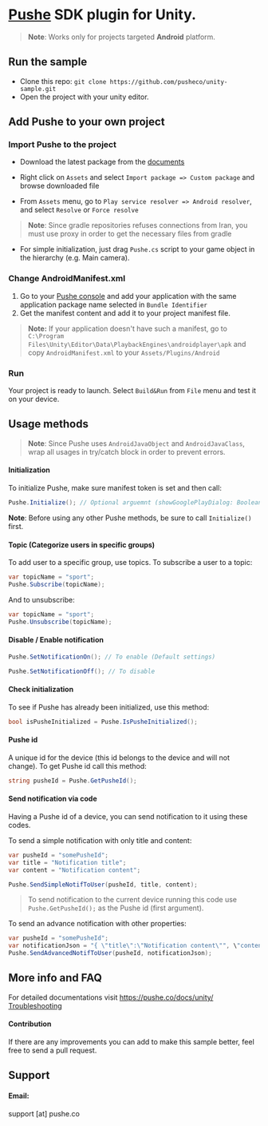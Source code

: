 # [Pushe](https://pushe.co) SDK plugin for Unity.

> **Note**: Works only for projects targeted **Android** platform.

## Run the sample

* Clone this repo: `git clone https://github.com/pusheco/unity-sample.git`
* Open the project with your unity editor.


## Add Pushe to your own project

### Import Pushe to the project

* Download the latest package from the [documents](https://pushe.co/docs/unity/)

* Right click on `Assets` and select `Import package => Custom package` and browse downloaded file <br>

* From `Assets` menu, go to `Play service resolver => Android resolver`, and select `Resolve` or `Force resolve`<br>
> **Note**: Since gradle repositories refuses connections from Iran, you must use proxy in order to get the necessary files from gradle<br>

* For simple initialization, just drag `Pushe.cs` script to your game object in the hierarchy (e.g. Main camera).

### Change AndroidManifest.xml

1. Go to your [Pushe console](http://console.pushe.co/) and add your application with the same application package name selected in `Bundle Identifier`<br>
2. Get the manifest content and add it to your project manifest file.<br>

> **Note:** If your application doesn't have such a manifest, go to `C:\Program Files\Unity\Editor\Data\PlaybackEngines\androidplayer\apk` and copy `AndroidManifest.xml` to your `Assets/Plugins/Android`

### Run
Your project is ready to launch. Select `Build&Run` from `File` menu and test it on your device.


## Usage methods

> **Note**: Since Pushe uses `AndroidJavaObject` and `AndroidJavaClass`, wrap all usages in try/catch block in order to prevent errors.

#### Initialization

 To initialize Pushe, make sure manifest token is set and then call:
 
 ```c#
 Pushe.Initialize(); // Optional arguemnt (showGooglePlayDialog: Boolean)
 ```
 
**Note**: Before using any other Pushe methods, be sure to call `Initialize()` first.
 
#### Topic (Categorize users in specific groups)
 
To add user to a specific group, use topics. To subscribe a user to a topic:
 
```cs
var topicName = "sport";
Pushe.Subscribe(topicName);
```
And to unsubscribe:

```cs
var topicName = "sport";
Pushe.Unsubscribe(topicName);
```

#### Disable / Enable notification

```cs
Pushe.SetNotificationOn(); // To enable (Default settings)

Pushe.SetNotificationOff(); // To disable
``` 

#### Check initialization

To see if Pushe has already been initialized, use this method:

```cs
bool isPusheInitialized = Pushe.IsPusheInitialized();
```

#### Pushe id

A unique id for the device (this id belongs to the device and will not change). To get Pushe id call this method:

```cs
string pusheId = Pushe.GetPusheId();
```

#### Send notification via code

Having a Pushe id of a device, you can send notification to it using these codes.

To send a simple notification with only title and content:

```cs
var pusheId = "somePusheId";
var title = "Notification title";
var content = "Notification content";

Pushe.SendSimpleNotifToUser(pusheId, title, content);
```

> To send notification to the current device running this code use `Pushe.GetPusheId();` as the Pushe id (first argument).

To send an advance notification with other properties:

```cs
var pusheId = "somePusheId";
var notificationJson = "{ \"title\":\"Notification content\"", \"content\":\"Notification content\" }";
Pushe.SendAdvancedNotifToUser(pusheId, notificationJson);
```


## More info and FAQ
For detailed documentations visit https://pushe.co/docs/unity/
[Troubleshooting](https://pushe.co/docs/unity)

#### Contribution

If there are any improvements you can add to make this sample better, feel free to send a pull request.

## Support 
#### Email:
support [at] pushe.co
